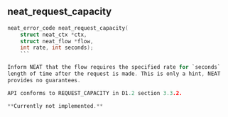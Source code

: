 ## neat_request_capacity
```c
neat_error_code neat_request_capacity(
    struct neat_ctx *ctx,
    struct neat_flow *flow,
	int rate, int seconds);
	```

Inform NEAT that the flow requires the specified rate for `seconds`
length of time after the request is made. This is only a hint, NEAT
provides no guarantees.

API conforms to REQUEST_CAPACITY in D1.2 section 3.3.2.

**Currently not implemented.**
